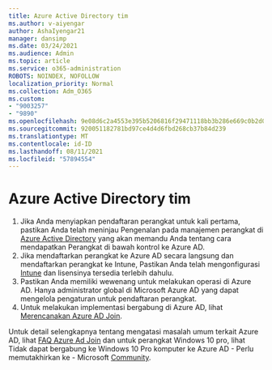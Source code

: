 ```yaml
---
title: Azure Active Directory tim
ms.author: v-aiyengar
author: AshaIyengar21
manager: dansimp
ms.date: 03/24/2021
ms.audience: Admin
ms.topic: article
ms.service: o365-administration
ROBOTS: NOINDEX, NOFOLLOW
localization_priority: Normal
ms.collection: Adm_O365
ms.custom:
- "9003257"
- "9890"
ms.openlocfilehash: 9e08d6c2a4553e395b5206816f29471118bb3b286e669c0b2d07a740e2a3c749
ms.sourcegitcommit: 920051182781bd97ce4d4d6fbd268cb37b84d239
ms.translationtype: MT
ms.contentlocale: id-ID
ms.lasthandoff: 08/11/2021
ms.locfileid: "57894554"
---
```

# <a name="azure-active-directory-join"></a>Azure Active Directory tim

1. Jika Anda menyiapkan pendaftaran perangkat untuk kali pertama, pastikan Anda telah meninjau Pengenalan pada manajemen perangkat di [Azure Active Directory](https://docs.microsoft.com/azure/active-directory/devices/overview) yang akan memandu Anda tentang cara mendapatkan Perangkat di bawah kontrol ke Azure AD. 
1. Jika mendaftarkan perangkat ke Azure AD secara langsung dan mendaftarkan perangkat ke Intune, Pastikan Anda telah mengonfigurasi [](https://docs.microsoft.com/mem/intune/fundamentals/licenses-assign) [Intune](https://docs.microsoft.com/mem/intune/enrollment/device-enrollment) dan lisensinya tersedia terlebih dahulu.
1. Pastikan Anda memiliki wewenang untuk melakukan operasi di Azure AD. Hanya administrator global di Microsoft Azure AD yang dapat mengelola pengaturan untuk pendaftaran perangkat.
1. Untuk melakukan implementasi bergabung di Azure AD, lihat [Merencanakan Azure AD Join](https://docs.microsoft.com/azure/active-directory/devices/azureadjoin-plan).

Untuk detail selengkapnya tentang mengatasi masalah umum terkait Azure AD, lihat [FAQ Azure Ad Join](https://docs.microsoft.com/azure/active-directory/devices/faq) dan untuk perangkat Windows 10 pro, lihat Tidak dapat bergabung ke Windows 10 Pro komputer ke Azure AD - Perlu memutakhirkan ke - Microsoft [Community](https://answers.microsoft.com/en-us/msoffice/forum/msoffice_install-mso_win10-mso_365hp/unable-to-join-windows-10-pro-machine-to-azure-ad/abb1ca7d-b317-45ec-a628-e1c10eae2900).
